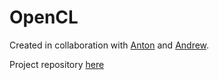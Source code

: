 # OpenCL

Created in collaboration with [Anton](https://github.com/uslsteen) and 
[Andrew](https://github.com/derzhavin3016).

Project repository [here](https://github.com/Tako-San/OpenCL)

